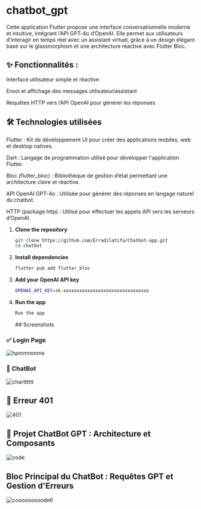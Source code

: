 # chatbot_gpt

Cette application Flutter propose une interface conversationnelle moderne et intuitive, intégrant l’API GPT-4o d’OpenAI. Elle permet aux utilisateurs d’interagir en temps réel avec un assistant virtuel, grâce à un design élégant basé sur le glassmorphism et une architecture réactive avec Flutter Bloc.


## ✨ Fonctionnalités :

Interface utilisateur simple et réactive

Envoi et affichage des messages utilisateur/assistant

Requêtes HTTP vers l’API OpenAI pour générer les réponses

## 🛠️ Technologies utilisées
Flutter : Kit de développement UI pour créer des applications mobiles, web et desktop natives.

Dart : Langage de programmation utilisé pour développer l'application Flutter.

Bloc (flutter_bloc) : Bibliothèque de gestion d’état permettant une architecture claire et réactive.

API OpenAI GPT-4o : Utilisée pour générer des réponses en langage naturel du chatbot.

HTTP (package http) : Utilisé pour effectuer les appels API vers les serveurs d’OpenAI.



1. **Clone the repository**
   ```bash
   git clone https://github.com/Erradilatifa/Chatbot-app.git
   cd chatbot
   
2. **Install dependencies**
    ```bash
    flutter pub add flutter_bloc


3. **Add your OpenAI API key**
    ```bash
    OPENAI_API_KEY=sk-xxxxxxxxxxxxxxxxxxxxxxxxxxxxxxxx

    
4. **Run the app**
    ```bash
    Run the app
     ```
    



    ## Screenshots

### ✅ Login Page

![hpmmmmme](https://github.com/user-attachments/assets/d8ba5970-a8bb-42b8-bdbf-c16e4d3f82b7)


### 🤖 ChatBot

![chartttttt](https://github.com/user-attachments/assets/789f724c-ecb0-4083-812b-3a30271becc7)

##  🔄 Erreur 401

![401](https://github.com/user-attachments/assets/b879c812-775b-46cb-8725-1dc8a6cffacf)

##  🤖 Projet ChatBot GPT : Architecture et Composants

![code](https://github.com/user-attachments/assets/23ea5794-027e-4046-a535-167f8b394ae7)


##  Bloc Principal du ChatBot : Requêtes GPT et Gestion d'Erreurs


 ![cooooooooode6](https://github.com/user-attachments/assets/665c924d-986a-41f9-a9d8-62d1466c64c0)







